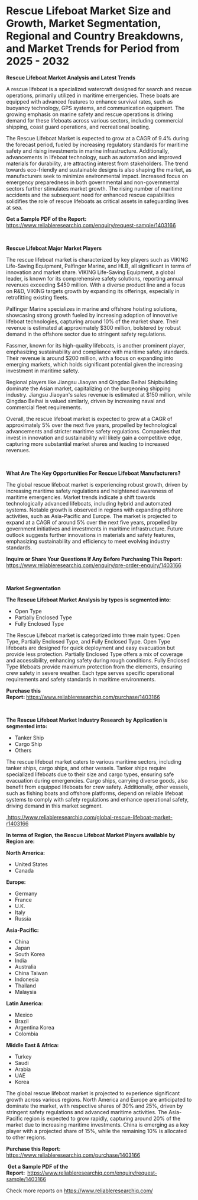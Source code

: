 <p><h1>Rescue Lifeboat Market Size and Growth, Market Segmentation, Regional and Country Breakdowns, and Market Trends for Period from 2025 -  2032</h1></p><p><strong>Rescue Lifeboat Market Analysis and Latest Trends</strong></p>
<p><p>A rescue lifeboat is a specialized watercraft designed for search and rescue operations, primarily utilized in maritime emergencies. These boats are equipped with advanced features to enhance survival rates, such as buoyancy technology, GPS systems, and communication equipment. The growing emphasis on marine safety and rescue operations is driving demand for these lifeboats across various sectors, including commercial shipping, coast guard operations, and recreational boating.</p><p>The Rescue Lifeboat Market is expected to grow at a CAGR of 9.4% during the forecast period, fueled by increasing regulatory standards for maritime safety and rising investments in marine infrastructure. Additionally, advancements in lifeboat technology, such as automation and improved materials for durability, are attracting interest from stakeholders. The trend towards eco-friendly and sustainable designs is also shaping the market, as manufacturers seek to minimize environmental impact. Increased focus on emergency preparedness in both governmental and non-governmental sectors further stimulates market growth. The rising number of maritime accidents and the subsequent need for enhanced rescue capabilities solidifies the role of rescue lifeboats as critical assets in safeguarding lives at sea.</p></p>
<p><strong>Get a Sample PDF of the Report:&nbsp;</strong> <a href="https://www.reliableresearchiq.com/enquiry/request-sample/1403166?utm_campaign=1140&utm_medium=2&utm_source=Github&utm_content=ia&utm_term=12012025&utm_id=rescue-lifeboat">https://www.reliableresearchiq.com/enquiry/request-sample/1403166</a></p>
<p>&nbsp;</p>
<p><strong>Rescue Lifeboat Major Market Players</strong></p>
<p><p>The rescue lifeboat market is characterized by key players such as VIKING Life-Saving Equipment, Palfinger Marine, and HLB, all significant in terms of innovation and market share. VIKING Life-Saving Equipment, a global leader, is known for its comprehensive safety solutions, reporting annual revenues exceeding $450 million. With a diverse product line and a focus on R&D, VIKING targets growth by expanding its offerings, especially in retrofitting existing fleets.</p><p>Palfinger Marine specializes in marine and offshore hoisting solutions, showcasing strong growth fueled by increasing adoption of innovative lifeboat technologies, capturing around 10% of the market share. Their revenue is estimated at approximately $300 million, bolstered by robust demand in the offshore sector due to stringent safety regulations.</p><p>Fassmer, known for its high-quality lifeboats, is another prominent player, emphasizing sustainability and compliance with maritime safety standards. Their revenue is around $200 million, with a focus on expanding into emerging markets, which holds significant potential given the increasing investment in maritime safety.</p><p>Regional players like Jiangsu Jiaoyan and Qingdao Beihai Shipbuilding dominate the Asian market, capitalizing on the burgeoning shipping industry. Jiangsu Jiaoyan's sales revenue is estimated at $150 million, while Qingdao Beihai is valued similarly, driven by increasing naval and commercial fleet requirements.</p><p>Overall, the rescue lifeboat market is expected to grow at a CAGR of approximately 5% over the next five years, propelled by technological advancements and stricter maritime safety regulations. Companies that invest in innovation and sustainability will likely gain a competitive edge, capturing more substantial market shares and leading to increased revenues.</p></p>
<p>&nbsp;</p>
<p><strong>What Are The Key Opportunities For Rescue Lifeboat Manufacturers?</strong></p>
<p><p>The global rescue lifeboat market is experiencing robust growth, driven by increasing maritime safety regulations and heightened awareness of maritime emergencies. Market trends indicate a shift towards technologically advanced lifeboats, including hybrid and automated systems. Notable growth is observed in regions with expanding offshore activities, such as Asia-Pacific and Europe. The market is projected to expand at a CAGR of around 5% over the next five years, propelled by government initiatives and investments in maritime infrastructure. Future outlook suggests further innovations in materials and safety features, emphasizing sustainability and efficiency to meet evolving industry standards.</p></p>
<p><strong>Inquire or Share Your Questions If Any Before Purchasing This Report:</strong> <a href="https://www.reliableresearchiq.com/enquiry/pre-order-enquiry/1403166?utm_campaign=1140&utm_medium=2&utm_source=Github&utm_content=ia&utm_term=12012025&utm_id=rescue-lifeboat">https://www.reliableresearchiq.com/enquiry/pre-order-enquiry/1403166</a></p>
<p>&nbsp;</p>
<p><strong>Market Segmentation</strong></p>
<p><strong>The Rescue Lifeboat Market Analysis by types is segmented into:</strong></p>
<p><ul><li>Open Type</li><li>Partially Enclosed Type</li><li>Fully Enclosed Type</li></ul></p>
<p><p>The Rescue Lifeboat market is categorized into three main types: Open Type, Partially Enclosed Type, and Fully Enclosed Type. Open Type lifeboats are designed for quick deployment and easy evacuation but provide less protection. Partially Enclosed Type offers a mix of coverage and accessibility, enhancing safety during rough conditions. Fully Enclosed Type lifeboats provide maximum protection from the elements, ensuring crew safety in severe weather. Each type serves specific operational requirements and safety standards in maritime environments.</p></p>
<p><strong>Purchase this Report:&nbsp;</strong><a href="https://www.reliableresearchiq.com/purchase/1403166?utm_campaign=1140&utm_medium=2&utm_source=Github&utm_content=ia&utm_term=12012025&utm_id=rescue-lifeboat">https://www.reliableresearchiq.com/purchase/1403166</a></p>
<p>&nbsp;</p>
<p><strong>The Rescue Lifeboat Market Industry Research by Application is segmented into:</strong></p>
<p><ul><li>Tanker Ship</li><li>Cargo Ship</li><li>Others</li></ul></p>
<p><p>The rescue lifeboat market caters to various maritime sectors, including tanker ships, cargo ships, and other vessels. Tanker ships require specialized lifeboats due to their size and cargo types, ensuring safe evacuation during emergencies. Cargo ships, carrying diverse goods, also benefit from equipped lifeboats for crew safety. Additionally, other vessels, such as fishing boats and offshore platforms, depend on reliable lifeboat systems to comply with safety regulations and enhance operational safety, driving demand in this market segment.</p></p>
<p><a href="https://www.reliableresearchiq.com/global-rescue-lifeboat-market-r1403166?utm_campaign=1140&utm_medium=2&utm_source=Github&utm_content=ia&utm_term=12012025&utm_id=rescue-lifeboat">&nbsp;https://www.reliableresearchiq.com/global-rescue-lifeboat-market-r1403166</a></p>
<p><strong>In terms of Region, the Rescue Lifeboat Market Players available by Region are:</strong></p>
<p>
    <p> <strong> North America: </strong>
        <ul>
            <li>United States</li>
            <li>Canada</li>
        </ul>
        </p> 
    <p> <strong> Europe: </strong>
        <ul>
            <li>Germany</li>
            <li>France</li>
            <li>U.K.</li>
            <li>Italy</li>
            <li>Russia</li>
        </ul>
        </p> 
    <p> <strong> Asia-Pacific: </strong>
        <ul>
            <li>China</li>
            <li>Japan</li>
            <li>South Korea</li>
            <li>India</li>
            <li>Australia</li>
            <li>China Taiwan</li>
            <li>Indonesia</li>
            <li>Thailand</li>
            <li>Malaysia</li>
        </ul>
        </p> 
    <p> <strong> Latin America: </strong>
        <ul>
            <li>Mexico</li>
            <li>Brazil</li>
            <li>Argentina Korea</li>
            <li>Colombia</li>
        </ul>
        </p> 
    <p> <strong> Middle East & Africa: </strong>
        <ul>
            <li>Turkey</li>
            <li>Saudi</li>
            <li>Arabia</li>
            <li>UAE</li>
            <li>Korea</li>
        </ul>
    </p>
    </p>
<p><p>The global rescue lifeboat market is projected to experience significant growth across various regions. North America and Europe are anticipated to dominate the market, with respective shares of 30% and 25%, driven by stringent safety regulations and advanced maritime activities. The Asia-Pacific region is expected to grow rapidly, capturing around 20% of the market due to increasing maritime investments. China is emerging as a key player with a projected share of 15%, while the remaining 10% is allocated to other regions.</p></p>
<p><strong>Purchase this Report: </strong><a href="https://www.reliableresearchiq.com/purchase/1403166?utm_campaign=1140&utm_medium=2&utm_source=Github&utm_content=ia&utm_term=12012025&utm_id=rescue-lifeboat">https://www.reliableresearchiq.com/purchase/1403166</a></p>
<p>&nbsp;<strong>Get a Sample PDF of the Report:&nbsp;&nbsp;</strong><a href="https://www.reliableresearchiq.com/enquiry/request-sample/1403166?utm_campaign=1140&utm_medium=2&utm_source=Github&utm_content=ia&utm_term=12012025&utm_id=rescue-lifeboat">https://www.reliableresearchiq.com/enquiry/request-sample/1403166</a></p>
<p><strong></strong></p>
<p>Check more reports on <a href="https://www.reliableresearchiq.com/?utm_campaign=1140&utm_medium=2&utm_source=Github&utm_content=ia&utm_term=12012025&utm_id=rescue-lifeboat">https://www.reliableresearchiq.com/</a></p>